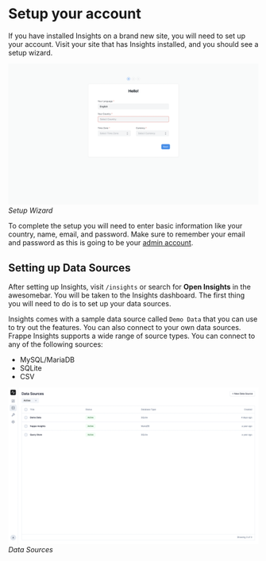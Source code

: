# Setup your account

If you have installed Insights on a brand new site, you will need to set up your account. Visit your site that has Insights installed, and you should see a setup wizard.

![Setup Wizard](./images/setup-wizard.png)
*Setup Wizard*

To complete the setup you will need to enter basic information like your country, name, email, and password. Make sure to remember your email and password as this is going to be your [admin account](/miscellaneous/faq#admin-account).

## Setting up Data Sources
After setting up Insights, visit `/insights` or search for **Open Insights** in the awesomebar. You will be taken to the Insights dashboard. The first thing you will need to do is to set up your data sources.

Insights comes with a sample data source called `Demo Data` that you can use to try out the features. You can also connect to your own data sources. Frappe Insights supports a wide range of source types. You can connect to any of the following sources:
  - MySQL/MariaDB
  - SQLite
  - CSV

![Data Sources](./images/data-sources.png)
*Data Sources*